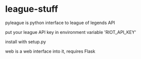# league-stuff

pyleague is python interface to league of legends API

put your league API key in environment variable 'RIOT_API_KEY'

install with setup.py

web is a web interface into it, requires Flask

